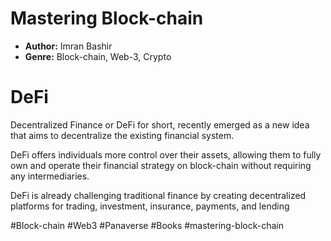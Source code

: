 # Mastering Block-chain
- **Author:** Imran Bashir
- **Genre:** Block-chain, Web-3, Crypto

# DeFi
Decentralized Finance  or DeFi for short, recently emerged as a new idea that aims to decentralize the existing financial system. 

DeFi offers individuals more control over their assets, allowing them to fully own and operate their financial strategy on block-chain without requiring any intermediaries. 

DeFi is already challenging traditional finance by creating decentralized platforms for trading, investment, insurance, payments, and lending

#Block-chain #Web3 #Panaverse #Books #mastering-block-chain

